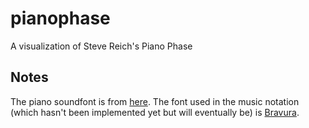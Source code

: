 # pianophase

A visualization of Steve Reich's Piano Phase

## Notes

The piano soundfont is from [here](https://freepats.zenvoid.org/Piano/acoustic-grand-piano.html).
The font used in the music notation (which hasn't been implemented yet but will eventually be) is [Bravura](https://github.com/steinbergmedia/bravura).
